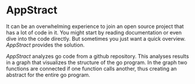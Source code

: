 # AppStract

It can be an overwhelming experience to join an open source project that has a lot of code in it. You might start by reading documentation or even dive into the code directly. But sometimes you just want a quick overview. <i>AppStract</i> provides the solution.

<i>AppStract</i> analyzes go code from a github repository. This analyses results in a graph that visualizes the structure of the go program. In the graph two functions are connected if one function calls another, thus creating an abstract for the entire go program.